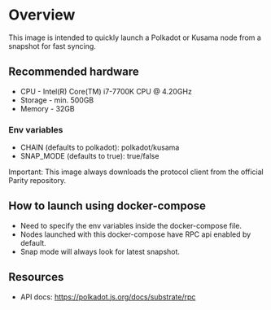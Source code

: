 # Overview

This image is intended to quickly launch a Polkadot or Kusama node from a snapshot for fast syncing. 

## Recommended hardware
- CPU - Intel(R) Core(TM) i7-7700K CPU @ 4.20GHz
- Storage - min. 500GB
- Memory - 32GB

### Env variables
- CHAIN (defaults to polkadot): polkadot/kusama
- SNAP_MODE (defaults to true): true/false

Important: This image always downloads the protocol client from the official Parity repository.

## How to launch using docker-compose
- Need to specify the env variables inside the docker-compose file.
- Nodes launched with this docker-compose have RPC api enabled by default.
- Snap mode will always look for latest snapshot.

## Resources
- API docs: https://polkadot.js.org/docs/substrate/rpc
